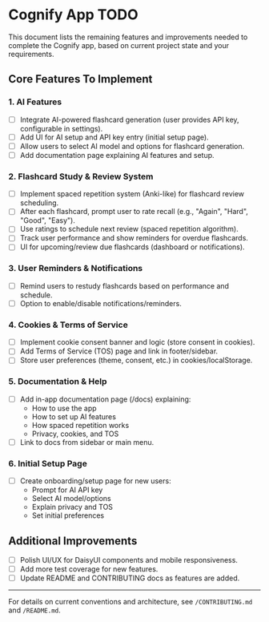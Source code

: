 # Cognify App TODO

This document lists the remaining features and improvements needed to complete the Cognify app, based on current project state and your requirements.

## Core Features To Implement

### 1. AI Features

- [ ] Integrate AI-powered flashcard generation (user provides API key, configurable in settings).
- [ ] Add UI for AI setup and API key entry (initial setup page).
- [ ] Allow users to select AI model and options for flashcard generation.
- [ ] Add documentation page explaining AI features and setup.

### 2. Flashcard Study & Review System

- [ ] Implement spaced repetition system (Anki-like) for flashcard review scheduling.
- [ ] After each flashcard, prompt user to rate recall (e.g., "Again", "Hard", "Good", "Easy").
- [ ] Use ratings to schedule next review (spaced repetition algorithm).
- [ ] Track user performance and show reminders for overdue flashcards.
- [ ] UI for upcoming/review due flashcards (dashboard or notifications).

### 3. User Reminders & Notifications

- [ ] Remind users to restudy flashcards based on performance and schedule.
- [ ] Option to enable/disable notifications/reminders.

### 4. Cookies & Terms of Service

- [ ] Implement cookie consent banner and logic (store consent in cookies).
- [ ] Add Terms of Service (TOS) page and link in footer/sidebar.
- [ ] Store user preferences (theme, consent, etc.) in cookies/localStorage.

### 5. Documentation & Help

- [ ] Add in-app documentation page (/docs) explaining:
  - How to use the app
  - How to set up AI features
  - How spaced repetition works
  - Privacy, cookies, and TOS
- [ ] Link to docs from sidebar or main menu.

### 6. Initial Setup Page

- [ ] Create onboarding/setup page for new users:
  - Prompt for AI API key
  - Select AI model/options
  - Explain privacy and TOS
  - Set initial preferences

## Additional Improvements

- [ ] Polish UI/UX for DaisyUI components and mobile responsiveness.
- [ ] Add more test coverage for new features.
- [ ] Update README and CONTRIBUTING docs as features are added.

---

For details on current conventions and architecture, see `/CONTRIBUTING.md` and `/README.md`.
